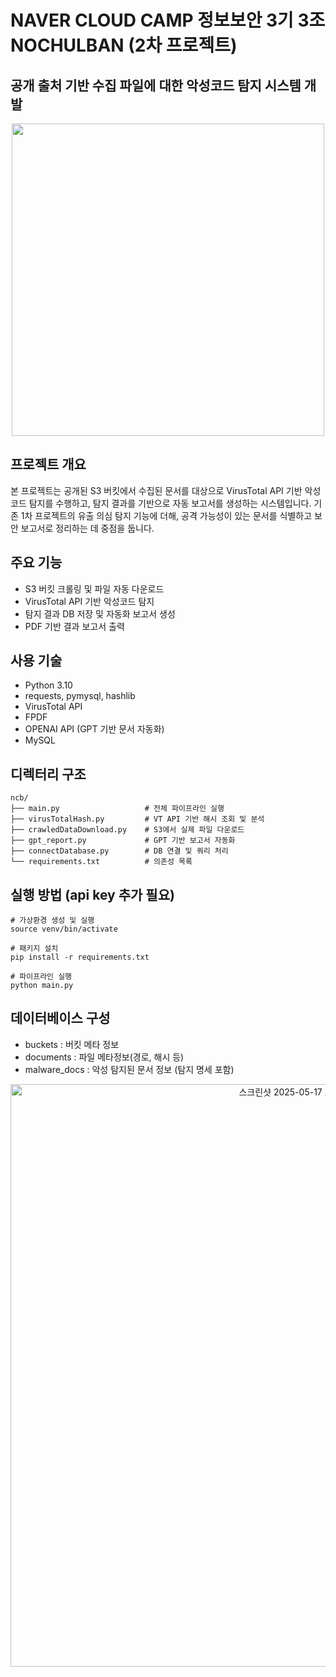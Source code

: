 # NAVER CLOUD CAMP 정보보안 3기 3조 NOCHULBAN (2차 프로젝트)
## 공개 출처 기반 수집 파일에 대한 악성코드 탐지 시스템 개발
<div align="center">
  <img src="https://github.com/user-attachments/assets/a3819795-5724-472c-a233-5d41daca6ed9" width="500"/>
</div>

## 프로젝트 개요
본 프로젝트는 공개된 S3 버킷에서 수집된 문서를 대상으로 VirusTotal API 기반 악성코드 탐지를 수행하고, 탐지 결과를 기반으로 자동 보고서를 생성하는 시스템입니다.
기존 1차 프로젝트의 유출 의심 탐지 기능에 더해, 공격 가능성이 있는 문서를 식별하고 보안 보고서로 정리하는 데 중점을 둡니다.

## 주요 기능
- S3 버킷 크롤링 및 파일 자동 다운로드
- VirusTotal API 기반 악성코드 탐지
- 탐지 결과 DB 저장 및 자동화 보고서 생성
- PDF 기반 결과 보고서 출력


## 사용 기술
- Python 3.10
- requests, pymysql, hashlib
-	VirusTotal API
-	FPDF
-	OPENAI API (GPT 기반 문서 자동화)
-	MySQL
  
## 디렉터리 구조
```
ncb/
├── main.py                   # 전체 파이프라인 실행
├── virusTotalHash.py         # VT API 기반 해시 조회 및 분석
├── crawledDataDownload.py    # S3에서 실제 파일 다운로드
├── gpt_report.py             # GPT 기반 보고서 자동화
├── connectDatabase.py        # DB 연결 및 쿼리 처리
└── requirements.txt          # 의존성 목록
```

## 실행 방법 (api key 추가 필요)
```
# 가상환경 생성 및 실행
source venv/bin/activate

# 패키지 설치
pip install -r requirements.txt

# 파이프라인 실행
python main.py
```

## 데이터베이스 구성
- buckets : 버킷 메타 정보
- documents : 파일 메타정보(경로, 해시 등)
- malware_docs : 악성 탐지된 문서 정보 (탐지 명세 포함)
<div align="center">
  <img width="932" alt="스크린샷 2025-05-17 오후 2 57 08" src="https://github.com/user-attachments/assets/8112ddf9-c58d-4f8b-b35d-c65320d0e491" />
</div>
